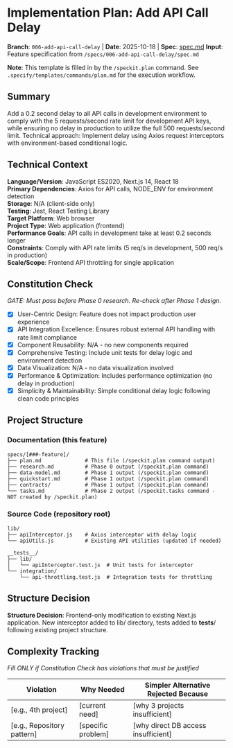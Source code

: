 # Implementation Plan: Add API Call Delay

**Branch**: `006-add-api-call-delay` | **Date**: 2025-10-18 | **Spec**: [spec.md](spec.md)
**Input**: Feature specification from `/specs/006-add-api-call-delay/spec.md`

**Note**: This template is filled in by the `/speckit.plan` command. See `.specify/templates/commands/plan.md` for the execution workflow.

## Summary

Add a 0.2 second delay to all API calls in development environment to comply with the 5 requests/second rate limit for development API keys, while ensuring no delay in production to utilize the full 500 requests/second limit. Technical approach: Implement delay using Axios request interceptors with environment-based conditional logic.

## Technical Context

**Language/Version**: JavaScript ES2020, Next.js 14, React 18  
**Primary Dependencies**: Axios for API calls, NODE_ENV for environment detection  
**Storage**: N/A (client-side only)  
**Testing**: Jest, React Testing Library  
**Target Platform**: Web browser  
**Project Type**: Web application (frontend)  
**Performance Goals**: API calls in development take at least 0.2 seconds longer  
**Constraints**: Comply with API rate limits (5 req/s in development, 500 req/s in production)  
**Scale/Scope**: Frontend API throttling for single application

## Constitution Check

_GATE: Must pass before Phase 0 research. Re-check after Phase 1 design._

- [x] User-Centric Design: Feature does not impact production user experience
- [x] API Integration Excellence: Ensures robust external API handling with rate limit compliance
- [x] Component Reusability: N/A - no new components required
- [x] Comprehensive Testing: Include unit tests for delay logic and environment detection
- [x] Data Visualization: N/A - no data visualization involved
- [x] Performance & Optimization: Includes performance optimization (no delay in production)
- [x] Simplicity & Maintainability: Simple conditional delay logic following clean code principles

## Project Structure

### Documentation (this feature)

```
specs/[###-feature]/
├── plan.md              # This file (/speckit.plan command output)
├── research.md          # Phase 0 output (/speckit.plan command)
├── data-model.md        # Phase 1 output (/speckit.plan command)
├── quickstart.md        # Phase 1 output (/speckit.plan command)
├── contracts/           # Phase 1 output (/speckit.plan command)
└── tasks.md             # Phase 2 output (/speckit.tasks command - NOT created by /speckit.plan)
```

### Source Code (repository root)

```
lib/
├── apiInterceptor.js    # Axios interceptor with delay logic
└── apiUtils.js          # Existing API utilities (updated if needed)

__tests__/
├── lib/
│   └── apiInterceptor.test.js  # Unit tests for interceptor
└── integration/
    └── api-throttling.test.js  # Integration tests for throttling
```

## Structure Decision

**Structure Decision**: Frontend-only modification to existing Next.js application. New interceptor added to lib/ directory, tests added to **tests**/ following existing project structure.

## Complexity Tracking

_Fill ONLY if Constitution Check has violations that must be justified_

| Violation                  | Why Needed         | Simpler Alternative Rejected Because |
| -------------------------- | ------------------ | ------------------------------------ |
| [e.g., 4th project]        | [current need]     | [why 3 projects insufficient]        |
| [e.g., Repository pattern] | [specific problem] | [why direct DB access insufficient]  |
